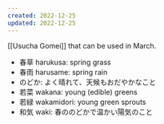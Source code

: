 ```yaml
---
created: 2022-12-25
updated: 2022-12-25
---
```

[[Usucha Gomei]] that can be used in March.

- 春草 harukusa: spring grass
- 春雨 harusame: spring rain
- のどか: よく晴れて、天候もおだやかなこと
- 若菜 wakana: young (edible) greens
- 若緑 wakamidori: young green sprouts
- 和気 waki: 春ののどかで温かい陽気のこと